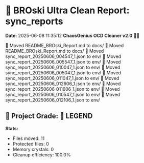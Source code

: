 # 🧹 BROski Ultra Clean Report: sync_reports
**Date:** 2025-06-08 11:35:12
**ChaosGenius OCD Cleaner v2.0** 🧠💜

📁 Moved README_BROski_Report.md to docs/
📁 Moved README_BROski_Report.md to docs/
📁 Moved sync_report_20250606_004547_1.json to env/
📁 Moved sync_report_20250606_005547_1.json to env/
📁 Moved sync_report_20250606_010047_1.json to env/
📁 Moved sync_report_20250606_005047_1.json to env/
📁 Moved sync_report_20250606_011047_1.json to env/
📁 Moved sync_report_20250606_012606_1.json to env/
📁 Moved sync_report_20250606_011606_1.json to env/
📁 Moved sync_report_20250606_010547_1.json to env/
📁 Moved sync_report_20250606_012106_1.json to env/

## 🧠 Project Grade: 💯 LEGEND
**Stats:**
- Files moved: 11
- Protected files: 0
- Memory crystals: 0
- Cleanup efficiency: 100.0%